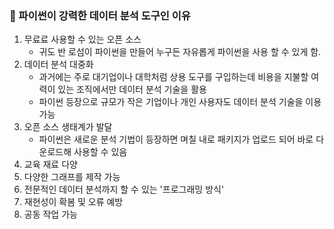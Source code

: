 ### 📌 파이썬이 강력한 데이터 분석 도구인 이유

1. 무료료 사용할 수 있는 오픈 소스
   - 귀도 반 로섬이 파이썬을 만들어 누구든 자유롭게 파이썬을 사용 할 수 있게 함.
2. 데이터 분석 대중화
   - 과거에는 주로 대기업이나 대학처럼 상용 도구를 구입하는데 비용을 지불할 여력이 있는 조직에서만 데이터 분석 기술을 활용
   - 파이썬 등장으로 규모가 작은 기업이나 개인 사용자도 데이터 분석 기술을 이용 가능 
3. 오픈 소스 생태계가 발달
   - 파이썬은 새로운 분석 기법이 등장하면 며칠 내로 패키지가 업로드 되어 바로 다운로드해 사용할 수 있음
4. 교육 재료 다양
5. 다양한 그래프를 제작 가능
6. 전문적인 데이터 분석까지 할 수 있는 '프로그래밍 방식'
7. 재현성이 확봄 및 오류 예방
8. 공동 작업 가능
